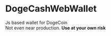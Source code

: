 # DogeCashWebWallet
Js based wallet for DogeCoin
<br>
Not even near production. <b>Use at your own risk<b>

